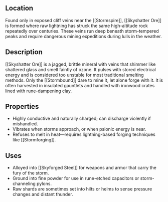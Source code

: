 ## Location  
Found only in exposed cliff veins near the [[Stormspire]], [[Skyshatter Ore]] is formed where raw lightning has struck the same high-altitude rock repeatedly over centuries. These veins run deep beneath storm-tempered peaks and require dangerous mining expeditions during lulls in the weather.

## Description  
[[Skyshatter Ore]] is a jagged, brittle mineral with veins that shimmer like shattered glass and smell faintly of ozone. It pulses with stored electrical energy and is considered too unstable for most traditional smelting methods. Only the [[Stormbound]] dare to mine it, let alone forge with it. It is often harvested in insulated gauntlets and handled with ironwood crates lined with rune-dampening clay.

## Properties  
- Highly conductive and naturally charged; can discharge violently if mishandled.
- Vibrates when storms approach, or when psionic energy is near.
- Refuses to melt in heat—requires lightning-based forging techniques like [[Stormforging]].

## Uses  
- Alloyed into [[Skyforged Steel]] for weapons and armor that carry the fury of the storm.
- Ground into fine powder for use in rune-etched capacitors or storm-channeling pylons.
- Raw shards are sometimes set into hilts or helms to sense pressure changes and distant thunder.

